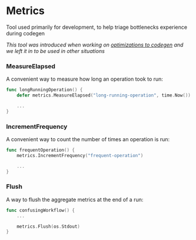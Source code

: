 # Metrics
Tool used primarily for development, to help triage bottlenecks experience during codegen

*This tool was introduced when working on [optimizations to codegen](https://github.com/solo-io/solo-kit/pull/417) and we left it in to be used in other situations*

### MeasureElapsed
A convenient way to measure how long an operation took to run:

```go
func longRunningOperation() {
    defer metrics.MeasureElapsed("long-running-operation", time.Now())

    ...
}
```

### IncrementFrequency
A convenient way to count the number of times an operation is run:

```go
func frequentOperation() {
    metrics.IncrementFrequency("frequent-operation")

    ...
}
```

### Flush
A way to flush the aggregate metrics at the end of a run:

```go
func confusingWorkflow() {
    ...

    metrics.Flush(os.Stdout)
}
```